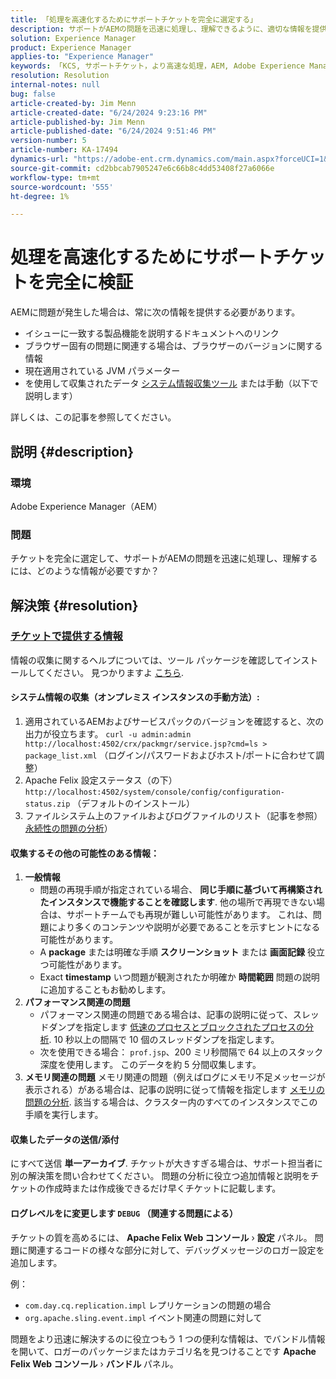 ```yaml
---
title: 「処理を高速化するためにサポートチケットを完全に選定する」
description: サポートがAEMの問題を迅速に処理し、理解できるように、適切な情報を提供する方法について説明します。
solution: Experience Manager
product: Experience Manager
applies-to: "Experience Manager"
keywords: 「KCS, サポートチケット，より高速な処理，AEM, Adobe Experience Manager，完全認定，より高速な処理，方法」
resolution: Resolution
internal-notes: null
bug: false
article-created-by: Jim Menn
article-created-date: "6/24/2024 9:23:16 PM"
article-published-by: Jim Menn
article-published-date: "6/24/2024 9:51:46 PM"
version-number: 5
article-number: KA-17494
dynamics-url: "https://adobe-ent.crm.dynamics.com/main.aspx?forceUCI=1&pagetype=entityrecord&etn=knowledgearticle&id=8a6a8cf4-6f32-ef11-8409-000d3a5a67ba"
source-git-commit: cd2bbcab7905247e6c66b8c4dd53408f27a6066e
workflow-type: tm+mt
source-wordcount: '555'
ht-degree: 1%

---
```


# 処理を高速化するためにサポートチケットを完全に検証


AEMに問題が発生した場合は、常に次の情報を提供する必要があります。

- イシューに一致する製品機能を説明するドキュメントへのリンク
- ブラウザー固有の問題に関連する場合は、ブラウザーのバージョンに関する情報
- 現在適用されている JVM パラメーター
- を使用して収集されたデータ [システム情報収集ツール](https://helpx.adobe.com/experience-manager/kb/support-info-collector.html) または手動（以下で説明します）


詳しくは、この記事を参照してください。

## 説明 {#description}


### <b>環境</b>

Adobe Experience Manager（AEM）

### <b>問題</b>

チケットを完全に選定して、サポートがAEMの問題を迅速に処理し、理解するには、どのような情報が必要ですか？




## 解決策 {#resolution}


### <u><b>チケットで提供する情報</b></u>

情報の収集に関するヘルプについては、ツール パッケージを確認してインストールしてください。 見つかりますよ [こちら](https://helpx.adobe.com/experience-manager/kb/index/tools.html).

#### <b>システム情報の収集（オンプレミス インスタンスの手動方法）:</b>

1. 適用されているAEMおよびサービスパックのバージョンを確認すると、次の出力が役立ちます。 `curl -u admin:admin http://localhost:4502/crx/packmgr/service.jsp?cmd=ls > package_list.xml` （ログイン/パスワードおよびホスト/ポートに合わせて調整）
2. Apache Felix 設定ステータス（の下） `http://localhost:4502/system/console/config/configuration-status.zip` （デフォルトのインストール）
3. ファイルシステム上のファイルおよびログファイルのリスト（記事を参照） [永続性の問題の分析](https://helpx.adobe.com/experience-manager/kb/AnalyzePersistenceProblems.html)）


#### <b>収集するその他の可能性のある情報：</b>

1. <b>一般情報</b>
   - 問題の再現手順が指定されている場合、 <b>同じ手順に基づいて再構築されたインスタンスで機能することを確認します</b>. 他の場所で再現できない場合は、サポートチームでも再現が難しい可能性があります。 これは、問題により多くのコンテンツや説明が必要であることを示すヒントになる可能性があります。
   - A <b>package</b> または明確な手順 <b>スクリーンショット</b> または <b>画面記録</b> 役立つ可能性があります。
   - Exact <b>timestamp</b> いつ問題が観測されたか明確か <b>時間範囲</b> 問題の説明に追加することもお勧めします。
2. <b>パフォーマンス関連の問題</b>
   - パフォーマンス関連の問題である場合は、記事の説明に従って、スレッドダンプを指定します [低速のプロセスとブロックされたプロセスの分析](https://helpx.adobe.com/experience-manager/kb/AnalyzeSlowAndBlockedProcesses.html). 10 秒以上の間隔で 10 個のスレッドダンプを指定します。
   - 次を使用できる場合： `prof.jsp`、200 ミリ秒間隔で 64 以上のスタック深度を使用します。 このデータを約 5 分間収集します。
3. <b>メモリ関連の問題</b>    メモリ関連の問題（例えばログにメモリ不足メッセージが表示される）がある場合は、記事の説明に従って情報を指定します [メモリの問題の分析](https://experienceleague.adobe.com/docs/experience-cloud-kcs/kbarticles/KA-17482.html?lang=en). 該当する場合は、クラスター内のすべてのインスタンスでこの手順を実行します。


#### <b>収集したデータの送信/添付</b>

にすべて送信 <b>単一アーカイブ</b>. チケットが大きすぎる場合は、サポート担当者に別の解決策を問い合わせてください。 問題の分析に役立つ追加情報と説明をチケットの作成時または作成後できるだけ早くチケットに記載します。

#### <b>ログレベルをに変更します `DEBUG` （関連する問題による）</b>

チケットの質を高めるには、 <b>Apache Felix Web コンソール</b> › <b>設定</b> パネル。 問題に関連するコードの様々な部分に対して、デバッグメッセージのロガー設定を追加します。

例：

- `com.day.cq.replication.impl` レプリケーションの問題の場合
- `org.apache.sling.event.impl` イベント関連の問題に対して




問題をより迅速に解決するのに役立つもう 1 つの便利な情報は、でバンドル情報を開いて、ロガーのパッケージまたはカテゴリ名を見つけることです <b>Apache Felix Web コンソール</b> › <b>バンドル </b>パネル。
